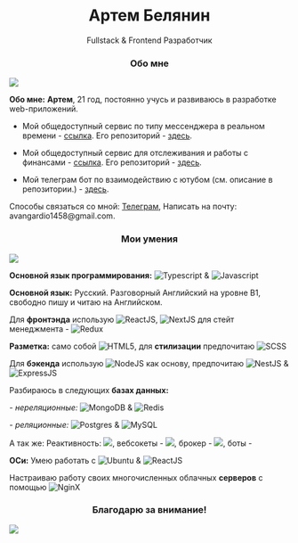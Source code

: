 <h1 align='middle'>Артем Белянин</h1>
<p align='middle' style='margin-bottom: '10px''>Fullstack & Frontend Разработчик</p>
<h3 align='middle'>Обо мне</h3>
<p><img style='heigth:'10px'' src='https://avangardio-1.ru/static/lenta.png'>
<p><b>Обо мне:</b> <b>Артем</b>, 21 год, постоянно учусь и развиваюсь в разработке web-приложений.
 <ul>
<li><p>Мой общедоступный сервис по типу мессенджера в реальном времени - <a href='https://avangardio-1.ru/' target='_blank'>ссылка</a>. Его репозиторий - <a href ='https://github.com/Avangardio/FCService'>здесь</a>.
 <li><p>Мой общедоступный сервис для отслеживания и работы с финансами - <a href='https://savemyfinance.com'>ссылка</a>. Его репозиторий -  <a href ='https://github.com/Avangardio/SMF'>здесь</a>.
<li> <p>Мой телеграм бот по взаимодействию с ютубом (см. описание в репозитории.) - <a href ='https://github.com/Avangardio/reporter-bot'>здесь</a>.
  </ul>
<p>Способы связаться со мной: <a href="https://t.me/Avangardio">Телеграм</a>, <a>Написать на почту: avangardio1458@gmail.com</a>.
<p>
<h3 align='middle'>Мои умения</h3>

<p><img style='heigth:'10px'' src='https://avangardio-1.ru/static/lenta.png'>
<p><b>Основной язык программирования:</b> <img vertical-align='middle' src="https://img.shields.io/badge/typescript-%23007ACC.svg?style=for-the-badge&logo=typescript&logoColor=white" alt="Typescript"> & <img src="https://img.shields.io/badge/javascript-%23323330.svg?style=for-the-badge&logo=javascript&logoColor=%23F7DF1E" alt="Javascript">
  
<p><b>Основной язык:</b> Русский. Разговорный Английский на уровне В1, свободно пишу и читаю на Английском.
  
<p>Для <b>фронтэнда</b> использую <img src="https://img.shields.io/badge/react-%2320232a.svg?style=for-the-badge&logo=react&logoColor=%2361DAFB" alt='ReactJS'/>, <img src="https://img.shields.io/badge/Next-black?style=for-the-badge&logo=next.js&logoColor=white" alt='NextJS'/> для стейт менеджмента - <img src="https://img.shields.io/badge/redux-%23593d88.svg?style=for-the-badge&logo=redux&logoColor=white" alt='Redux'/>
  
<p><b>Разметка:</b> само собой <img src="https://img.shields.io/badge/html5-%23E34F26.svg?style=for-the-badge&logo=html5&logoColor=white" alt='HTML5'/>, для <b>стилизации</b> предпочитаю <img src="https://img.shields.io/badge/SASS-hotpink.svg?style=for-the-badge&logo=SASS&logoColor=white" alt='SCSS'/>
  
<p>Для <b>бэкенда</b> использую <img src="https://img.shields.io/badge/node.js-6DA55F?style=for-the-badge&logo=node.js&logoColor=white" alt='NodeJS'/> как основу, предпочитаю <img src="https://img.shields.io/badge/nestjs-%23E0234E.svg?style=for-the-badge&logo=nestjs&logoColor=white" alt='NestJS'/> & <img src="https://img.shields.io/badge/express.js-%23404d59.svg?style=for-the-badge&logo=express&logoColor=%2361DAFB" alt='ExpressJS'/>
  
<p>Разбираюсь в следующих <b>базах данных:</b> <p><i> - нереляционные: </i><img src="https://img.shields.io/badge/MongoDB-%234ea94b.svg?style=for-the-badge&logo=mongodb&logoColor=white)" alt='MongoDB'/> & <img src="https://img.shields.io/badge/redis-%23DD0031.svg?style=for-the-badge&logo=redis&logoColor=white" alt='Redis'/>
  
<p><i> - реляционные: </i><img src="https://img.shields.io/badge/postgres-%23316192.svg?style=for-the-badge&logo=postgresql&logoColor=white" alt='Postgres'/> & <img src="https://img.shields.io/badge/mysql-%2300f.svg?style=for-the-badge&logo=mysql&logoColor=white" alt='MySQL'/>
 <p> А так же:
  Реактивность: <img src='https://img.shields.io/badge/rxjs-%23B7178C.svg?style=for-the-badge&logo=reactivex&logoColor=white'></img>, вебсокеты - <img src='https://img.shields.io/badge/Socket.io-black?style=for-the-badge&logo=socket.io&badgeColor=010101)'></img>, брокер - <img src='https://img.shields.io/badge/Rabbitmq-FF6600?style=for-the-badge&logo=rabbitmq&logoColor=white' />, боты - <img scr='https://img.shields.io/badge/Telegram-2CA5E0?style=for-the-badge&logo=telegram&logoColor=white'/>
<p><b>ОСи:</b> Умею работать с <img src="https://img.shields.io/badge/Ubuntu-E95420?style=for-the-badge&logo=ubuntu&logoColor=white" alt='Ubuntu'/> & <img src="https://img.shields.io/badge/Windows-0078D6?style=for-the-badge&logo=windows&logoColor=white" alt='ReactJS'/>
<p>Настраиваю работу своих многочисленных облачных <b>серверов</b> с помощью <img src="https://img.shields.io/badge/nginx-%23009639.svg?style=for-the-badge&logo=nginx&logoColor=white" alt='NginX'/>

  <h3 align='middle'>Благодарю за внимание!</h3>

<p><img style='heigth:'10px'' src='https://avangardio-1.ru/static/lenta.png'>
